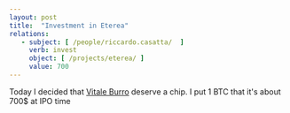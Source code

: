 ```yaml
---
layout: post
title:  "Investment in Eterea"
relations:
   - subject: [ /people/riccardo.casatta/  ]
     verb: invest
     object: [ /projects/eterea/ ]
     value: 700
---
```


Today I decided that [Vitale Burro]({{site.baseurl}}/people/vitale.burro/) deserve a chip. I put 1 BTC that it's about 700$ at IPO time

